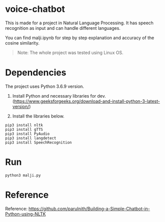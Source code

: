 # voice-chatbot
This is made for a project in Natural Language Processing. It has speech recognition as input and can handle different languages.

You can find malji.ipynb for step by step explanation and accuracy of the cosine similarity.

>Note: The whole project was tested using Linux OS. 

# Dependencies
The project uses Python 3.6.9 version.

1. Install Python and necessary libraries for dev. (https://www.geeksforgeeks.org/download-and-install-python-3-latest-version/)

2. Install the libraries below.
```
pip3 install nltk
pip3 install gTTS
pip3 install PyAudio
pip3 install langdetect
pip3 install SpeechRecognition
```

# Run
```
python3 malji.py
```

# Reference
Reference: https://github.com/parulnith/Building-a-Simple-Chatbot-in-Python-using-NLTK
